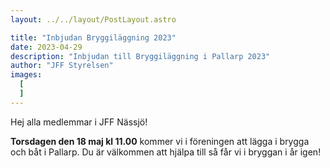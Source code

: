 ```yaml
---
layout: ../../layout/PostLayout.astro

title: "Inbjudan Bryggiläggning 2023"
date: 2023-04-29
description: "Inbjudan till Bryggiläggning i Pallarp 2023"
author: "JFF Styrelsen"
images:
  [
  ]
---
```


Hej alla medlemmar i JFF Nässjö!

__Torsdagen den 18 maj kl 11.00__ kommer vi i föreningen att lägga i brygga och båt i Pallarp. Du är välkommen att hjälpa till så får vi i bryggan i år igen!
